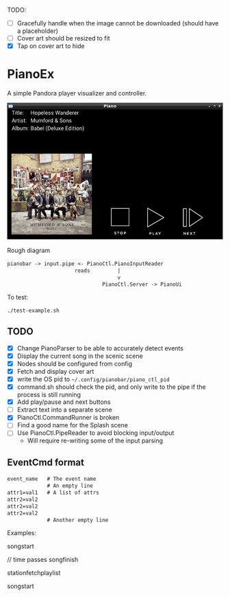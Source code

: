 TODO:
- [ ] Gracefully handle when the image cannot be downloaded (should have a placeholder)
- [ ] Cover art should be resized to fit
- [x] Tap on cover art to hide

# PianoEx

A simple Pandora player visualizer and controller.

![Screenshot](screenshot.png)

Rough diagram
```
pianobar -> input.pipe <- PianoCtl.PianoInputReader
                      reads         |
                                    v
                               PianoCtl.Server -> PianoUi
```

To test:

    ./test-example.sh

## TODO

- [x] Change PianoParser to be able to accurately detect events
- [x] Display the current song in the scenic scene
- [x] Nodes should be configured from config
- [x] Fetch and display cover art
- [x] write the OS pid to `~/.config/pianobar/piano_ctl_pid`
- [x] command.sh should check the pid, and only write to the pipe if the process is still running
- [x] Add play/pause and next buttons
- [ ] Extract text into a separate scene
- [x] PianoCtl.CommandRunner is broken
- [ ] Find a good name for the Splash scene
- [ ] Use PianoCtl.PipeReader to avoid blocking input/output
  - Will require re-writing some of the input parsing

## EventCmd format

```
event_name   # The event name
             # An empty line
attr1=val1   # A list of attrs
attr2=val2
attr2=val2
attr2=val2
             # Another empty line
```

Examples:

songstart

<song starting details>

// time passes
songfinish
<song finished details>

stationfetchplaylist
<fetched song>

songstart
<song starting details>
